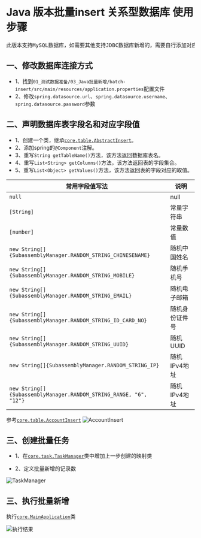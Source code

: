 # Java 版本批量insert 关系型数据库 使用步骤
<pre>此版本支持MySQL数据库，如需要其他支持JDBC数据库新增的，需要自行添加对应JDBC驱动</pre>
## 一、修改数据库连接方式
- 1、找到```01_测试数据准备/03_Java批量新增/batch-insert/src/main/resources/application.properties```配置文件
- 2、修改```spring.datasource.url```、```spring.datasource.username```、```spring.datasource.password```参数

## 二、声明数据库表字段名和对应字段值
- 1、创建一个类，继承[```core.table.AbstractInsert```](src/main/java/core/table/AbstractInsert.java)。
- 2、添加spring的```@Component```注解。
- 3、重写```String getTableName()```方法，该方法返回数据库表名。
- 4、重写```List<String> getColumns()```方法，该方法返回表的字段集合。
- 5、重写```List<Object> getValues()```方法，该方法返回表的字段对应的取值。

| 常用字段值写法 | 说明 |
| ----| ---- |
| ```null``` | null |
| ```[String]``` | 常量字符串 |
| ```[number]``` | 常量数值 |
| ```new String[]{SubassemblyManager.RANDOM_STRING_CHINESENAME}``` | 随机中国姓名 |
| ```new String[]{SubassemblyManager.RANDOM_STRING_MOBILE}``` | 随机手机号 |
| ```new String[]{SubassemblyManager.RANDOM_STRING_EMAIL}``` | 随机电子邮箱 |
| ```new String[]{SubassemblyManager.RANDOM_STRING_ID_CARD_NO}``` | 随机身份证件号 |
| ```new String[]{SubassemblyManager.RANDOM_STRING_UUID}``` | 随机UUID |
| ```new String[]{SubassemblyManager.RANDOM_STRING_IP}``` | 随机IPv4地址 |
| ```new String[]{SubassemblyManager.RANDOM_STRING_RANGE, "6", "12"}  ``` | 随机IPv4地址 |


参考[```core.table.AccountInsert```](01_测试数据准备/03_Java批量新增/batch-insert/src/main/java/core/table/AccountInsert.java)
![AccountInsert](https://upload.cc/i1/2019/09/29/CpsWqO.png)

## 三、创建批量任务
- 1、在[```core.task.TaskManager```](src/main/java/core/task/TaskManager.java)类中增加上一步创建的映射类

- 2、定义批量新增的记录数

![TaskManager](https://upload.cc/i1/2019/09/29/PgfSJy.png)

## 三、执行批量新增
执行[```core.MainApplication```](src/main/java/core/MainApplication.java)类

![执行结果](https://upload.cc/i1/2019/09/29/kCoznu.png)